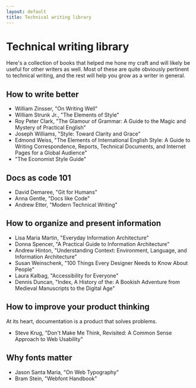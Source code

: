 ```yaml
---
layout: default
title: Technical writing library
---
```


# Technical writing library
Here's a collection of books that helped me hone my craft and will likely be useful for other writers as well. Most of these are quite obviously pertinent to technical writing, and the rest will help you grow as a writer in general.

## How to write better
* William Zinsser, "On Writing Well"
* William Strunk Jr., "The Elements of Style"
* Roy Peter Clark, "The Glamour of Grammar: A Guide to the Magic and Mystery of Practical English"
* Joseph Williams, "Style: Toward Clarity and Grace"
* Edmond Weiss, "The Elements of International English Style: A Guide to Writing Correspondence, Reports, Technical Documents, and Internet Pages for a Global Audience"
* "The Economist Style Guide"

## Docs as code 101
* David Demaree, "Git for Humans"
* Anna Gentle, "Docs like Code"
* Andrew Etter, "Modern Technical Writing"

## How to organize and present information
* Lisa Maria Martin, "Everyday Information Architecture"
* Donna Spencer, "A Practical Guide to Information Architecture"
* Andrew Hinton, "Understanding Context: Environment, Language, and Information Architecture"
* Susan Weinschenk, "100 Things Every Designer Needs to Know About People"
* Laura Kalbag, "Accessibility for Everyone"
* Dennis Duncan, "Index, A History of the: A Bookish Adventure from Medieval Manuscripts to the Digital Age"

## How to improve your product thinking
At its heart, documentation is a product that solves problems. 
* Steve Krug, "Don't Make Me Think, Revisited: A Common Sense Approach to Web Usability"

## Why fonts matter
* Jason Santa Maria, "On Web Typography"
* Bram Stein, "Webfont Handbook"
